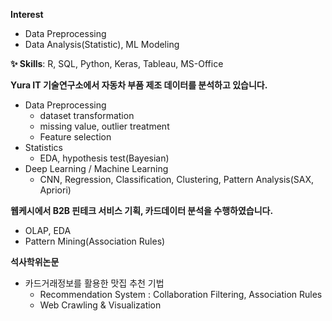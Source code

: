 **Interest**
- Data Preprocessing
- Data Analysis(Statistic), ML Modeling

**✨ Skills**: R, SQL, Python, Keras, Tableau, MS-Office

**Yura IT 기술연구소에서 자동차 부품 제조 데이터를 분석하고 있습니다.**
- Data Preprocessing
  - dataset transformation
  - missing value, outlier treatment
  - Feature selection
- Statistics
  - EDA, hypothesis test(Bayesian)
- Deep Learning / Machine Learning 
  - CNN, Regression, Classification, Clustering, Pattern Analysis(SAX, Apriori)

  
**웹케시에서 B2B 핀테크 서비스 기획, 카드데이터 분석을 수행하였습니다.**
- OLAP, EDA
- Pattern Mining(Association Rules)

**석사학위논문**
- 카드거래정보를 활용한 맛집 추천 기법
  - Recommendation System : Collaboration Filtering, Association Rules
  - Web Crawling & Visualization
